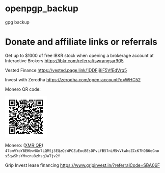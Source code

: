 # openpgp_backup

gpg backup

# Donate and affiliate links or referrals

Get up to $1000 of free IBKR stock when opening a brokerage account at Interactive Brokers https://ibkr.com/referral/swrangsar905

Vested Finance
https://vested.page.link/1DDFj8iF5VfEdVrq5

Invest with Zerodha https://zerodha.com/open-account?c=WHC52


Monero QR code:

![Monero(xmr) address QR code to donate to](pix/xmr-addr.png "Monero address QR code to donate to")

Monero: ([XMR QR](pix/xmr-addr.png)) `47omVYoY8EHbwHGm7LQMSj3EQzQsWPCZuEocBEsDFvLfB57nLM5vVtwhoZCcK7hDB6eGnos5qwShsYMvcnu8zhsgJaTjv2Y`  


Grip Invest lease financing
https://www.gripinvest.in/?referralCode=SBA06F
